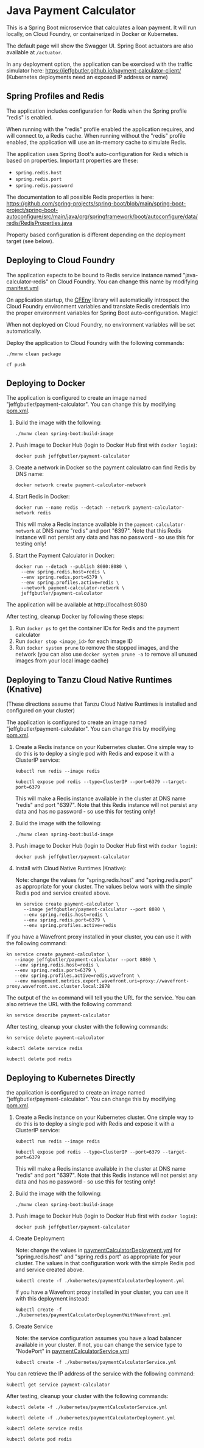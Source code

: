 # Java Payment Calculator

This is a Spring Boot microservice that calculates a loan payment. It will run locally, on Cloud Foundry, or
containerized in Docker or Kubernetes.

The default page will show the Swagger UI. Spring Boot actuators are also available at `/actuator`.

In any deployment option, the application can be exercised with the traffic simulator here:
https://jeffgbutler.github.io/payment-calculator-client/ (Kubernetes deployments need an exposed IP address or name)

## Spring Profiles and Redis
The application includes configuration for Redis when the Spring profile "redis" is enabled.

When running with the "redis" profile enabled the application requires, and will connect to, a Redis cache.
When running without the "redis" profile enabled, the application will use an in-memory cache to simulate Redis.

The application uses Spring Boot's auto-configuration for Redis which is based on properties.
Important properties are these:

- `spring.redis.host`
- `spring.redis.port`
- `spring.redis.password`

The documentation to all possible Redis properties is here:
https://github.com/spring-projects/spring-boot/blob/main/spring-boot-project/spring-boot-autoconfigure/src/main/java/org/springframework/boot/autoconfigure/data/redis/RedisProperties.java

Property based configuration is different depending on the deployment target (see below).

## Deploying to Cloud Foundry

The application expects to be bound to Redis service instance named "java-calculator-redis" on Cloud Foundry. You can
change this name by modifying [manifest.yml](manifest.yml)

On application startup, the [CFEnv](https://github.com/pivotal-cf/java-cfenv)
library will automatically introspect the Cloud Foundry environment variables and
translate Redis credentials into the proper environment variables for Spring Boot auto-configuration. Magic!

When not deployed on Cloud Foundry, no environment variables will be set automatically.

Deploy the application to Cloud Foundry with the following commands:

```shell
./mvnw clean package

cf push
```

## Deploying to Docker

The application is configured to create an image named "jeffgbutler/payment-calculator". You can change
this by modifying [pom.xml](pom.xml).

1. Build the image with the following:

   ```shell
   ./mvnw clean spring-boot:build-image
   ```

1. Push image to Docker Hub (login to Docker Hub first with `docker login`):

   ```shell
   docker push jeffgbutler/payment-calculator
   ```

1. Create a network in Docker so the payment calculatro can find Redis by DNS name:
   
   ```shell
   docker network create payment-calculator-network 
   ```
   
1. Start Redis in Docker:

   ```shell
   docker run --name redis --detach --network payment-calculator-network redis
   ```

   This will make a Redis instance available in the `payment-calculator-network` at DNS name "redis" and port "6397".
   Note that this Redis instance will not persist any data and has no password - so use this for testing only!

1. Start the Payment Calculator in Docker:

   ```shell
   docker run --detach --publish 8080:8080 \
     --env spring.redis.host=redis \
     --env spring.redis.port=6379 \
     --env spring.profiles.active=redis \
     --network payment-calculator-network \
     jeffgbutler/payment-calculator
   ```

The application will be available at http://localhost:8080

After testing, cleanup Docker by following these steps:

1. Run `docker ps` to get the container IDs for Redis and the payment calculator
1. Run `docker stop <image_id>` for each image ID
1. Run `docker system prune` to remove the stopped images, and the network (you can also use `docker system prune -a` to
   remove all unused images from your local image cache)

## Deploying to Tanzu Cloud Native Runtimes (Knative)

(These directions assume that Tanzu Cloud Native Runtimes is installed and configured on your cluster)

The application is configured to create an image named "jeffgbutler/payment-calculator". You can change
this by modifying [pom.xml](pom.xml).

1. Create a Redis instance on your Kubernetes cluster. One simple way to do this is to deploy a single pod with Redis
   and expose it with a ClusterIP service:
   
   ```shell
   kubectl run redis --image redis
   
   kubectl expose pod redis --type=ClusterIP --port=6379 --target-port=6379 
   ```
   
   This will make a Redis instance available in the cluster at DNS name "redis" and port "6397". Note that
   this Redis instance will not persist any data and has no password - so use this for testing only!

1. Build the image with the following:

   ```shell
   ./mvnw clean spring-boot:build-image
   ```

1. Push image to Docker Hub (login to Docker Hub first with `docker login`):

   ```shell
   docker push jeffgbutler/payment-calculator
   ```

1. Install with Cloud Native Runtimes (Knative):

   Note: change the values for "spring.redis.host" and "spring.redis.port" as appropriate for your cluster.
   The values below work with the simple Redis pod and service created above.

   ```shell
   kn service create payment-calculator \
      --image jeffgbutler/payment-calculator --port 8080 \
      --env spring.redis.host=redis \
      --env spring.redis.port=6379 \
      --env spring.profiles.active=redis
   ```

If you have a Wavefront proxy installed in your cluster, you can use it with the following command:

   ```shell
   kn service create payment-calculator \
      --image jeffgbutler/payment-calculator --port 8080 \
      --env spring.redis.host=redis \
      --env spring.redis.port=6379 \
      --env spring.profiles.active=redis,wavefront \
      --env management.metrics.export.wavefront.uri=proxy://wavefront-proxy.wavefront.svc.cluster.local:2878
   ```

The output of the `kn` command will tell you the URL for the service. You can also retrieve the URL
with the following command:

```shell
kn service describe payment-calculator
```

After testing, cleanup your cluster with the following commands:

```shell
kn service delete payment-calculator

kubectl delete service redis

kubectl delete pod redis
```

## Deploying to Kubernetes Directly

the application is configured to create an image named "jeffgbutler/payment-calculator". You can change
this by modifying [pom.xml](pom.xml).

1. Create a Redis instance on your Kubernetes cluster. One simple way to do this is to deploy a single pod with Redis
   and expose it with a ClusterIP service:

   ```shell
   kubectl run redis --image redis
   
   kubectl expose pod redis --type=ClusterIP --port=6379 --target-port=6379 
   ```

   This will make a Redis instance available in the cluster at DNS name "redis" and port "6397". Note that
   this Redis instance will not persist any data and has no password - so use this for testing only!

1. Build the image with the following:

   ```shell
   ./mvnw clean spring-boot:build-image
   ```

1. Push image to Docker Hub (login to Docker Hub first with `docker login`):

   ```shell
   docker push jeffgbutler/payment-calculator
   ```

1. Create Deployment:

   Note: change the values in [paymentCalculatorDeployment.yml](kubernetes/paymentCalculatorDeployment.yml)
   for "spring.redis.host" and "spring.redis.port" as appropriate for your cluster.
   The values in that configuration work with the simple Redis pod and service created above.

   ```shell
   kubectl create -f ./kubernetes/paymentCalculatorDeployment.yml
   ```
   
   If you have a Wavefront proxy installed in your cluster, you can use it with this deployment instead:

   ```shell
   kubectl create -f ./kubernetes/paymentCalculatorDeploymentWithWavefront.yml
   ```

1. Create Service

   Note: the service configuration assumes you have a load balancer available in your cluster. If not,
   you can change the service type to "NodePort" in [paymentCalculatorService.yml](kubernetes/paymentCalculatorService.yml)

   ```shell
   kubectl create -f ./kubernetes/paymentCalculatorService.yml
   ```

You can retrieve the IP address of the service with the following command:

```shell
kubectl get service payment-calculator
```

After testing, cleanup your cluster with the following commands:

```shell
kubectl delete -f ./kubernetes/paymentCalculatorService.yml

kubectl delete -f ./kubernetes/paymentCalculatorDeployment.yml

kubectl delete service redis

kubectl delete pod redis
```
